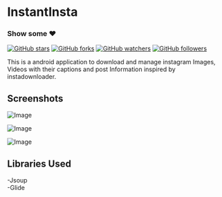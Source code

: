 # InstantInsta

### Show some :heart:
[![GitHub stars](https://img.shields.io/github/stars/rrishabhj/InstantInsta.svg?style=social&label=Star)](https://github.com/rrishabhj/InstantInsta) [![GitHub forks](https://img.shields.io/github/forks/rrishabhj/InstantInsta.svg?style=social&label=Fork)](https://github.com/rrishabhj/InstantInsta/fork) [![GitHub watchers](https://img.shields.io/github/watchers/rrishabhj/InstantInsta.svg?style=social&label=Watch)](https://github.com/rrishabhj/InstantInsta) [![GitHub followers](https://img.shields.io/github/followers/rrishabhj.svg?style=social&label=Follow)](https://github.com/rrishabhj/InstantInsta)


This is a android application to download and manage instagram Images, Videos with their captions and post Information inspired by instadownloader.

## Screenshots

![Image](https://github.com/rrishabhj/InstantInsta/blob/main/Screenshots/device-2017-04-10-003937.png)


![Image](https://github.com/rrishabhj/InstantInsta/blob/main/Screenshots/device-2017-04-10-004023.png)  


![Image](https://github.com/rrishabhj/InstantInsta/blob/main/Screenshots/device-2017-04-10-004623.png)  


## Libraries Used

-Jsoup  
-Glide  

